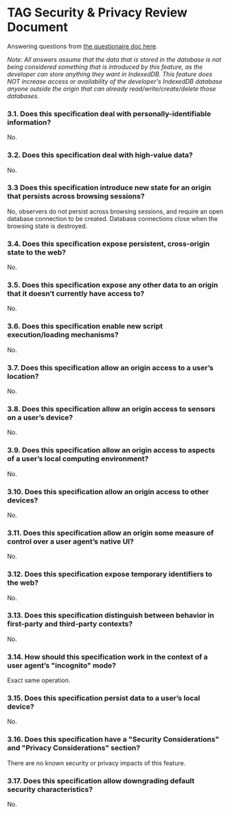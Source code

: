 # TAG Security & Privacy Review Document

Answering questions from [the questionaire doc here](https://w3ctag.github.io/security-questionnaire/).

*Note: All answers assume that the data that is stored in the database is not being considered something that is introduced by this feature, as the developer can store anything they want in IndexedDB. This feature does NOT increase access or availability of the developer's IndexedDB database anyone outside the origin that can already read/write/create/delete those databases.*


### 3.1. Does this specification deal with personally-identifiable information?
No.

### 3.2. Does this specification deal with high-value data?
No.

### 3.3 Does this specification introduce new state for an origin that persists across browsing sessions?
No, observers do not persist across browsing sessions, and require an open database connection to be created. Database connections close when the browsing state is destroyed.

### 3.4. Does this specification expose persistent, cross-origin state to the web?
No.

### 3.5. Does this specification expose any other data to an origin that it doesn’t currently have access to?
No.

### 3.6. Does this specification enable new script execution/loading mechanisms?
No.

### 3.7. Does this specification allow an origin access to a user’s location?
No.

### 3.8. Does this specification allow an origin access to sensors on a user’s device?
No.

### 3.9. Does this specification allow an origin access to aspects of a user’s local computing environment?
No.

### 3.10. Does this specification allow an origin access to other devices?
No.

### 3.11. Does this specification allow an origin some measure of control over a user agent’s native UI?
No.

### 3.12. Does this specification expose temporary identifiers to the web?
No.

### 3.13. Does this specification distinguish between behavior in first-party and third-party contexts?
No.

### 3.14. How should this specification work in the context of a user agent’s "incognito" mode?
Exact same operation.

### 3.15. Does this specification persist data to a user’s local device?
No.

### 3.16. Does this specification have a "Security Considerations" and "Privacy Considerations" section?
There are no known security or privacy impacts of this feature.

### 3.17. Does this specification allow downgrading default security characteristics?
No.
